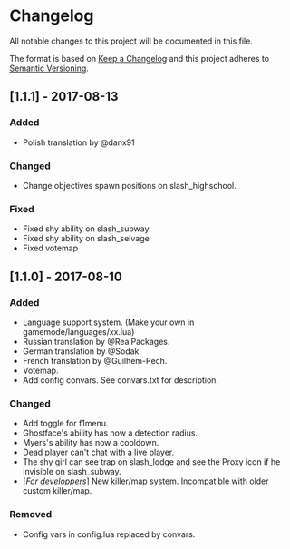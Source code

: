 # Changelog
All notable changes to this project will be documented in this file.

The format is based on [Keep a Changelog](http://keepachangelog.com/en/1.0.0/)
and this project adheres to [Semantic Versioning](http://semver.org/spec/v2.0.0.html).

## [1.1.1] - 2017-08-13
### Added
- Polish translation by @danx91

### Changed
- Change objectives spawn positions on slash_highschool.

### Fixed
- Fixed shy ability on slash_subway
- Fixed shy ability on slash_selvage
- Fixed votemap

## [1.1.0] - 2017-08-10
### Added
- Language support system. (Make your own in gamemode/languages/xx.lua)
- Russian translation by @RealPackages.
- German translation by @Sodak.
- French translation by @Guilhem-Pech.
- Votemap.
- Add config convars. See convars.txt for description.

### Changed
- Add toggle for f1menu.
- Ghostface's ability has now a detection radius.
- Myers's ability has now a cooldown.
- Dead player can't chat with a live player.
- The shy girl can see trap on slash_lodge and see the Proxy icon if he invisible on slash_subway.
- [*For developpers*] New killer/map system. Incompatible with older custom killer/map.

### Removed
- Config vars in config.lua replaced by convars.
